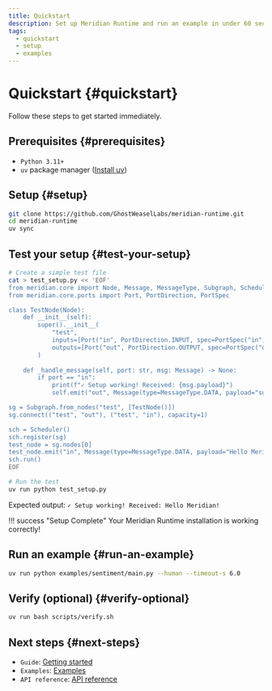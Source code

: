 ```yaml
---
title: Quickstart
description: Set up Meridian Runtime and run an example in under 60 seconds.
tags:
  - quickstart
  - setup
  - examples
---
```


# Quickstart {#quickstart}

Follow these steps to get started immediately.

## Prerequisites {#prerequisites}
- `Python 3.11+`
- `uv` package manager ([Install uv](https://docs.astral.sh/uv/))

## Setup {#setup}
```bash
git clone https://github.com/GhostWeaselLabs/meridian-runtime.git
cd meridian-runtime
uv sync
```

## Test your setup {#test-your-setup}
```bash
# Create a simple test file
cat > test_setup.py << 'EOF'
from meridian.core import Node, Message, MessageType, Subgraph, Scheduler
from meridian.core.ports import Port, PortDirection, PortSpec

class TestNode(Node):
    def __init__(self):
        super().__init__(
            "test",
            inputs=[Port("in", PortDirection.INPUT, spec=PortSpec("in", str))],
            outputs=[Port("out", PortDirection.OUTPUT, spec=PortSpec("out", str))],
        )
    
    def _handle_message(self, port: str, msg: Message) -> None:
        if port == "in":
            print(f"✓ Setup working! Received: {msg.payload}")
            self.emit("out", Message(type=MessageType.DATA, payload="success"))

sg = Subgraph.from_nodes("test", [TestNode()])
sg.connect(("test", "out"), ("test", "in"), capacity=1)

sch = Scheduler()
sch.register(sg)
test_node = sg.nodes[0]
test_node.emit("in", Message(type=MessageType.DATA, payload="Hello Meridian!"))
sch.run()
EOF

# Run the test
uv run python test_setup.py
```

Expected output: `✓ Setup working! Received: Hello Meridian!`

!!! success "Setup Complete"
    Your Meridian Runtime installation is working correctly!

## Run an example {#run-an-example}
```bash
uv run python examples/sentiment/main.py --human --timeout-s 6.0
```

## Verify (optional) {#verify-optional}
```bash
uv run bash scripts/verify.sh
```

## Next steps {#next-steps}
- `Guide`: [Getting started](../getting-started/guide.md)
- `Examples`: [Examples](../examples/index.md)
- `API reference`: [API reference](../reference/api.md)


